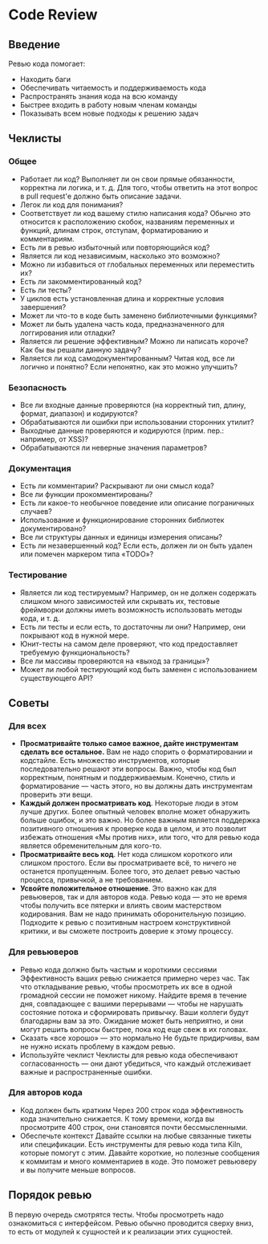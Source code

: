 # Code Review

## Введение

Ревью кода помогает:

* Находить баги
* Обеспечивать читаемость и поддерживаемость кода
* Распространять знания кода на всю команду
* Быстрее входить в работу новым членам команды
* Показывать всем новые подходы к решению задач

## Чеклисты

### Общее

* Работает ли код? Выполняет ли он свои прямые обязанности, корректна ли логика, и т. д.
Для того, чтобы ответить на этот вопрос в pull request'е должно быть описание задачи.
* Легок ли код для понимания?
* Соответствует ли код вашему стилю написания кода? Обычно это относится к расположению скобок, 
названиям переменных и функций, длинам строк, отступам, форматированию и комментариям.
* Есть ли в ревью избыточный или повторяющийся код?
* Является ли код независимым, насколько это возможно?
* Можно ли избавиться от глобальных переменных или переместить их?
* Есть ли закомментированный код?
* Есть ли тесты?
* У циклов есть установленная длина и корректные условия завершения?
* Может ли что-то в коде быть заменено библиотечными функциями?
* Может ли быть удалена часть кода, предназначенного для логгирования или отладки?
* Является ли решение эффективным? 
Можно ли написать короче?
Как бы вы решали данную задачу?
* Является ли код самодокументированным? 
Читая код, все ли логично и понятно? 
Если непонятно, как это можно улучшить?

### Безопасность

* Все ли входные данные проверяются (на корректный тип, длину, формат, диапазон) и кодируются?
* Обрабатываются ли ошибки при использовании сторонних утилит?
* Выходные данные проверяются и кодируются (прим. пер.: например, от XSS)?
* Обрабатываются ли неверные значения параметров?

### Документация

* Есть ли комментарии? Раскрывают ли они смысл кода?
* Все ли функции прокомментированы?
* Есть ли какое-то необычное поведение или описание пограничных случаев?
* Использование и функционирование сторонних библиотек документировано?
* Все ли структуры данных и единицы измерения описаны?
* Есть ли незавершенный код? Если есть, должен ли он быть удален или помечен маркером типа «TODO»?

### Тестирование

* Является ли код тестируемым? Например, он не должен содержать слишком много зависимостей или скрывать их, 
тестовые фреймворки должны иметь возможность использовать методы кода, и т. д.
* Есть ли тесты и если есть, то достаточны ли они? Например, они покрывают код в нужной мере.
* Юнит-тесты на самом деле проверяют, что код предоставляет требуемую функциональность?
* Все ли массивы проверяются на «выход за границы»?
* Может ли любой тестирующий код быть заменен с использованием существующего API?

## Советы

### Для всех

* **Просматривайте только самое важное, дайте инструментам сделать все остальное.**
Вам не надо спорить о форматировании и кодстайле. Есть множество инструментов, 
которые последовательно решают эти вопросы. Важно, чтобы код был корректным, понятным и поддерживаемым. 
Конечно, стиль и форматирование — часть этого, но вы должны дать инструментам проверить эти вещи.
* **Каждый должен просматривать код**.
Некоторые люди в этом лучше других. Более опытный человек вполне может обнаружить больше ошибок, и это важно. 
Но более важным является поддержка позитивного отношения к проверке кода в целом, и это позволит избежать 
отношения «Мы против них», или того, что для ревью кода является обременительным для кого-то.
* **Просматривайте весь код**.
Нет кода слишком короткого или слишком простого. 
Если вы просматриваете всё, то ничего не останется пропущенным. 
Более того, это делает ревью частью процесса, привычкой, а не требованием.
* **Усвойте положительное отношение**.
Это важно как для ревьюверов, так и для авторов кода. Ревью кода — это не время чтобы получить все пятерки 
и влиять своим мастерством кодирования.
Вам не надо принимать оборонительную позицию. Подходите к ревью с позитивным настроем конструктивной критики, 
и вы сможете построить доверие к этому процессу.

### Для ревьюверов

* Ревью кода должно быть частым и короткими сессиями
Эффективность ваших ревью снижается примерно через час. Так что откладывание ревью, 
чтобы просмотреть их все в одной громадной сессии не поможет никому. 
Найдите время в течение дня, совпадающее с вашими перерывами — чтобы не нарушать состояние потока и сформировать привычку. 
Ваши коллеги будут благодарны вам за это. Ожидание может быть неприятно, и они могут решить вопросы быстрее, 
пока код еще свеж в их головах.
* Сказать «все хорошо» — это нормально
Не будьте придирчивы, вам не нужно искать проблему в каждом ревью.
* Используйте чеклист
Чеклисты для ревью кода обеспечивают согласованность — они дают убедиться, 
что каждый отслеживает важные и распространенные ошибки.

### Для авторов кода

* Код должен быть кратким
Через 200 строк кода эффективность кода значительно снижается. 
К тому времени, когда вы просмотрите 400 строк, они становятся почти бессмысленными.
* Обеспечьте контекст
Давайте ссылки на любые связанные тикеты или спецификации. 
Есть инструменты для ревью кода типа Kiln, которые помогут с этим. 
Давайте короткие, но полезные сообщения к коммитам и много комментариев в коде. 
Это поможет ревьюверу и вы получите меньше вопросов.

## Порядок ревью
   
В первую очередь смотрятся тесты. 
Чтобы просмотреть надо ознакомиться с интерфейсом. 
Ревью обычно проводится сверху вниз, то есть от модулей к сущностей и к реализации этих сущностей.
